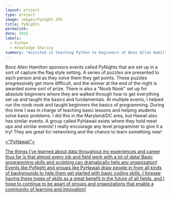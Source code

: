 ```yaml
---
layout: project
type: project
image: images/Pynight.JPG
title: PyNights
permalink: 
date: 2015
labels:
  - Python
  - Knowledge Sharing
summary: "Assisted in teaching Python to beginners at Booz Allen Hamilton sponsored PyNight events"
---
```


Booz Allen Hamilton sponsors events called PyNights that are set up in a sort of capture the flag style setting. A series of puzzles are presented to each person and as they solve them they get points. These puzzles progressively get more difficult, and the winner at the end of the night is awarded some sort of prize. There is also a "Noob Nook" set up for absolute beginners where they are walked through how to get everything set up and taught the basics and fundamentals. At multiple events, I helped run the noob nook and taught beginners the basics of programming. During this time I was in charge of teaching basic lessons and helping students solve basic problems. I did this in the Maryland/DC area, but Hawaii also has similar events. A group called PyHawaii exists where they hold meet ups and similar events! I really encourage any level programmer to give it a try! They are great for networking and the chance to learn something new! 

 <a href="http://www.pyhawaii.com/ "><"PyHawaii">
    
The things I've learned about data throughout my experiences and career thus far is that almost every job and field work with a lot of data! Basic programming skills and scripting can dramatically help any organization! Events like PyNight and groups like PyHawaii draw people in from all kinds of backgrounds to help them get started with basic coding skills. I foresee having these types of skills as a great benefit in the future of all fields, and I hope to continue to be apart of groups and organizations that enable a community of learning and innovation!
